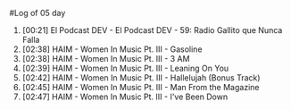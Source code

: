 #Log of 05 day

1. [00:21] El Podcast DEV - El Podcast DEV - 59: Radio Gallito que Nunca Falla
1. [02:38] HAIM - Women In Music Pt. III - Gasoline
1. [02:38] HAIM - Women In Music Pt. III - 3 AM
1. [02:39] HAIM - Women In Music Pt. III - Leaning On You
1. [02:42] HAIM - Women In Music Pt. III - Hallelujah (Bonus Track)
1. [02:45] HAIM - Women In Music Pt. III - Man From the Magazine
1. [02:47] HAIM - Women In Music Pt. III - I've Been Down
